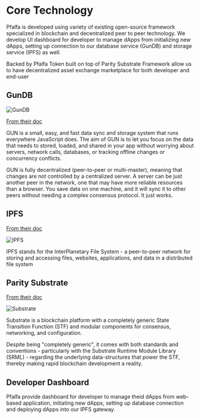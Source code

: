# Core Technology

Pfalfa is developed using variety of existing open-source framework specialized in blockchain and decentralized peer to peer technology. We develop UI dashboard for developer to manage dApps from initializing new dApps, setting up connection to our database service (GunDB) and storage service (IPFS) as well.

Backed by Pfalfa Token built on top of Parity Substrate Framework allow us to have decentralized asset exchange marketplace for both developer and end-user

## GunDB

![GunDB](https://camo.githubusercontent.com/36a3253e47dad84b51c325ef5c2b532916a016e1/68747470733a2f2f636c6475702e636f6d2f5445793979476834356c2e737667 "GunDB Logo")

[From their doc](https://gun.eco/docs/Introduction)

GUN is a small, easy, and fast data sync and storage system that runs everywhere JavaScript does. The aim of GUN is to let you focus on the data that needs to stored, loaded, and shared in your app without worrying about servers, network calls, databases, or tracking offline changes or concurrency conflicts.

GUN is fully decentralized (peer-to-peer or multi-master), meaning that changes are not controlled by a centralized server. A server can be just another peer in the network, one that may have more reliable resources than a browser. You save data on one machine, and it will sync it to other peers without needing a complex consensus protocol. It just works.

## IPFS

[From their doc](https://docs.ipfs.io/introduction/)

![IPFS](https://steemitimages.com/p/5ShzsKnKF7vqAUfn3oKdyUKZJrgk43A2Ca64gND96PuSQjo8U4hZ6ZGwHJQDBhUeBGK1zsaYUdGaXK1AnQZnU6nKCvT8L8yVxVxbAHFQas8kvYycRQeyRqkgY5wLpBrbLD61eFcvuuC5V544gKA82wRg?format=match&mode=fit "IPFS Logo")



IPFS stands for the InterPlanetary File System - a peer-to-peer network for storing and accessing files, websites, applications, and data in a distributed file system

## Parity Substrate

[From their doc](https://substrate.dev/docs/en/overview/)

![Substrate](https://s3.amazonaws.com/media-p.slid.es/uploads/351278/images/5425886/logo-parity-substrate-4.svg "Substrate Logo")

Substrate is a blockchain platform with a completely generic State Transition Function (STF) and modular components for consensus, networking, and configuration.

Despite being "completely generic", it comes with both standards and conventions - particularly with the Substrate Runtime Module Library (SRML) - regarding the underlying data-structures that power the STF, thereby making rapid blockchain development a reality.

## Developer Dashboard

Pfalfa provide dashboard for developer to manage theid dApps from web-based application, initiating new dApps, setting up database connection and deploying dApps into our IPFS gateway.